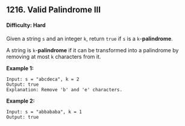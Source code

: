 ## 1216. Valid Palindrome III

#### Difficulty: Hard

Given a string ```s``` and an integer ```k```, return ```true``` if ```s``` is a ```k```-__palindrome__.

A string is ```k```-__palindrome__ if it can be transformed into a palindrome by removing at most ```k``` characters from it.

__Example 1:__
```
Input: s = "abcdeca", k = 2
Output: true
Explanation: Remove 'b' and 'e' characters.
```

__Example 2:__
```
Input: s = "abbababa", k = 1
Output: true
```
